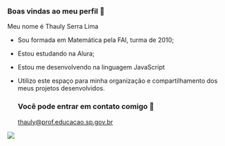 ### Boas vindas ao meu perfil 🍎

Meu nome é Thauly Serra Lima

- Sou formada em Matemática pela FAI, turma de 2010;
- Estou estudando na Alura;
- Estou me desenvolvendo na linguagem JavaScript
- Utilizo este espaço para minha organização e compartilhamento dos meus projetos desenvolvidos.

  ### Você pode entrar em contato comigo 📧
  thauly@prof.educacao.sp.gov.br

![](https://media.tenor.com/IVw-JQP0WiMAAAAi/hello-kitty-cherry.gif)
